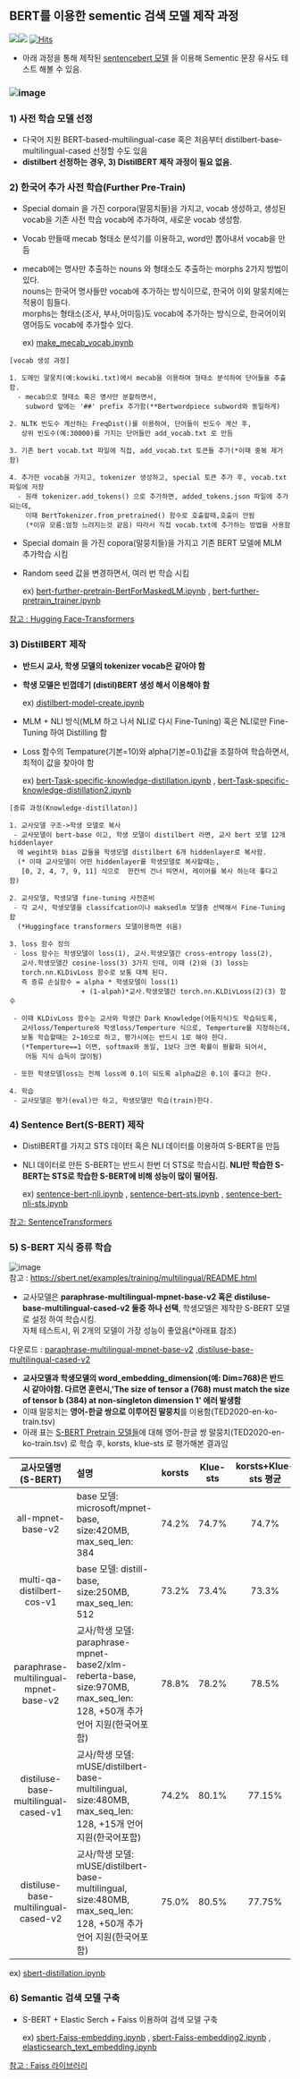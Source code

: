 ## BERT를 이용한 sementic 검색 모델 제작 과정 
<img src="https://img.shields.io/badge/Pytorch-EE4C2C?style=flat-square&logo=Pytorch&logoColor=white"/><img src="https://img.shields.io/badge/Python-3766AB?style=flat-square&logo=Python&logoColor=white"/></a>
[![Hits](https://hits.seeyoufarm.com/api/count/incr/badge.svg?url=https%3A%2F%2Fgithub.com%2Fkobongsoo%2FBERT&count_bg=%2379C83D&title_bg=%23555555&icon=&icon_color=%23E7E7E7&title=hits&edge_flat=false)](https://hits.seeyoufarm.com)

- 아래 과정을 통해 제작된 [sentencebert 모델](https://huggingface.co/bongsoo/sentencebert_v1.0) 을 이용해 Sementic 문장 유사도 테스트 해볼 수 있음.

### ![image](https://user-images.githubusercontent.com/93692701/162686553-7d1b46e2-fdf2-4cd7-b842-a5ade3f9cda6.png)



### 1) 사전 학습 모델 선정
- 다국어 지원 BERT-based-multilingual-case 혹은 처음부터 distilbert-base-multilingual-cased 선정할 수도 있음
- **distilbert 선정하는 경우, 3) DistilBERT 제작 과정이 필요 없음.**

### 2) 한국어 추가 사전 학습(Further Pre-Train) 
- Special domain 을 가진 corpora(말뭉치들)을 가지고, vocab 생성하고, 생성된 vocab을 기존 사전 학습 vocab에 추가하여, 새로운 vocab 생성함.
- Vocab 만들때 mecab 형태소 분석기를 이용하고, word만 뽑아내서 vocab을 만듬 
- mecab에는 명사만 추출하는 nouns 와 형태소도 추출하는 morphs 2가지 방법이 있다.
<br>nouns는 한국어 명사들만 vocab에 추가하는 방식이므로, 한국어 이외 말뭉치에는 적용이 힘들다.
<br>morphs는 형태소(조사, 부사,어미등)도 vocab에 추가하는 방식으로, 한국어이외 영어등도 vocab에 추가할수 있다.

  ex) [make_mecab_vocab.ipynb](https://github.com/kobongsoo/BERT/blob/master/tokenizer_sample/make_mecab_vocab.ipynb)

```
[vocab 생성 과정]

1. 도메인 말뭉치(예:kowiki.txt)에서 mecab을 이용하여 형태소 분석하여 단어들을 추출함.
  - mecab으로 형태소 혹은 명사만 분할하면서, 
    subword 앞에는 '##' prefix 추가함(**Bertwordpiece subword와 동일하게)

2. NLTK 빈도수 계산하는 FreqDist()를 이용하여, 단어들이 빈도수 계산 후,
   상위 빈도수(예:30000)를 가지는 단어들만 add_vocab.txt 로 만듬

3. 기존 bert vocab.txt 파일에 직접, add_vocab.txt 토큰들 추가(*이때 중복 제거함)

4. 추가한 vocab을 가지고, tokenizer 생성하고, special 토큰 추가 후, vocab.txt 파일에 저장
  - 원래 tokenizer.add_tokens() 으로 추가하면, added_tokens.json 파일에 추가되는데, 
    이때 BertTokenizer.from_pretrained() 함수로 호출할때,호출이 안됨
    (*이유 모름:엄청 느려지는것 같음) 따라서 직접 vocab.txt에 추가하는 방법을 사용함
```

- Special domain 을 가진 copora(말뭉치들)을 가지고 기존 BERT 모델에 MLM 추가학습 시킴
- Random seed 값을 변경하면서, 여러 번 학습 시킴

  ex) [bert-further-pretrain-BertForMaskedLM.ipynb](https://github.com/kobongsoo/BERT/blob/master/bert/bert-further-pretrain-BertForMaskedLM.ipynb)
  , [bert-further-pretrain_trainer.ipynb](https://github.com/kobongsoo/BERT/blob/master/bert/bert-further-pretrain_trainer.ipynb)

[참고 : Hugging Face-Transformers](https://huggingface.co/docs/transformers/index)

### 3) DistilBERT 제작
- **반드시 교사, 학생 모델의 tokenizer vocab은 같아야 함**
- **학생 모델은 빈껍데기 (distil)BERT 생성 해서 이용해야 함**

  ex) [distilbert-model-create.ipynb](https://github.com/kobongsoo/BERT/blob/master/distilbert/distilbert-model-create.ipynb)

- MLM + NLI 방식(MLM 하고 나서 NLI로 다시 Fine-Tuning) 혹은 NLI로만  Fine-Tuning 하여 Distilling  함
- Loss 함수의 Tempature(기본=10)와 alpha(기본=0.1)값을 조절하여 학습하면서,최적이 값을 찾아야 함

  ex) [bert-Task-specific-knowledge-distillation.ipynb](https://github.com/kobongsoo/BERT/blob/master/distilbert/distillation/bert-Task-specific-knowledge-distillation.ipynb)
  , [bert-Task-specific-knowledge-distillation2.ipynb](https://github.com/kobongsoo/BERT/blob/master/distilbert/distillation/bert-Task-specific-knowledge_distillation2.ipynb)
```
[증류 과정(Knowledge-distillaton)]

1. 교사모델 구조->학생 모델로 복사
 - 교사모델이 bert-base 이고, 학생 모델이 distilbert 라면, 교사 bert 모델 12개 hiddenlayer
  에 wegiht와 bias 값들을 학생모델 distilbert 6개 hiddenlayer로 복사함.
  (* 이때 교사모델이 어떤 hiddenlayer를 학생모델로 복사할때는,
   [0, 2, 4, 7, 9, 11] 식으로  한칸씩 건너 띄면서, 레이어를 복사 하는데 좋다고 함)

2. 교사모델, 학생모델 fine-tuning 사전준비
 - 각 교사, 학생모델을 classifcation이나 maksedlm 모델중 선택해서 Fine-Tuning 함
  (*Huggingface transformers 모델이용하면 쉬움)

3. loss 함수 정의
 - loss 함수는 학생모델이 loss(1), 교사.학생모델간 cross-entropy loss(2), 
   교사.학생모델간 cosine-loss(3) 3가지 인데, 이때 (2)와 (3) loss는 
   torch.nn.KLDivLoss 함수로 보통 대체 된다.
   즉 증류 손실함수 = alpha * 학생모델이 loss(1) 
                  + (1-alpah)*교사.학생모델간 torch.nn.KLDivLoss(2)(3) 함수

 - 이때 KLDivLoss 함수는 교사와 학생간 Dark Knowledge(어둠지식)도 학습되도록,
   교사loss/Temperture와 학생loss/Temperture 식으로, Temperture를 지정하는데, 
   보통 학습할때는 2~10으로 하고, 평가시에는 반드시 1로 해야 한다.
   (*Temperture==1 이면, softmax와 동일, 1보다 크면 확률이 평활화 되어서, 
    어둠 지식 습득이 많이됨)
   
 - 또한 학생모델loss는 전체 loss에 0.1이 되도록 alpha값은 0.1이 좋다고 한다.

4. 학습
 - 교사모델은 평가(eval)만 하고, 학생모델만 학습(train)한다.
```

### 4) Sentence Bert(S-BERT) 제작
- DistilBERT를 가지고 STS 데이터 혹은 NLI 데이터를 이용하여 S-BERT을 만듬
- NLI 데이터로 만든  S-BERT는 반드시 한번 더 STS로 학습시킴. **NLI만 학습한 S-BERT는 STS로 학습한 S-BERT에 비해 성능이 많이 떨어짐.**

  ex) [sentence-bert-nli.ipynb](https://github.com/kobongsoo/BERT/blob/master/sbert/sentence-bert-nli.ipynb)
    , [sentence-bert-sts.ipynb](https://github.com/kobongsoo/BERT/blob/master/sbert/sentece-bert-sts.ipynb)
    , [sentence-bert-nli-sts.ipynb](https://github.com/kobongsoo/BERT/blob/master/sbert/sentence-bert-nli-sts.ipynb)

[참고: SentenceTransformers](https://www.sbert.net/)
  
### 5) S-BERT 지식 증류 학습
![image](https://user-images.githubusercontent.com/93692701/175485631-ab223288-b99d-4179-8497-73b860f3847b.png)
<br> 참고 : https://sbert.net/examples/training/multilingual/README.html


- 교사모델은 **paraphrase-multilingual-mpnet-base-v2 혹은 distiluse-base-multilingual-cased-v2 둘중 하나 선택**, 학생모델은 제작한 S-BERT 모델로 설정 하여 학습시킴.<br>
자체 테스트시, 위 2개의 모델이 가장 성능이 좋았음(*아래표 참조)

 다운로드 : [paraphrase-multilingual-mpnet-base-v2](https://huggingface.co/sentence-transformers/paraphrase-multilingual-mpnet-base-v2)
,[distiluse-base-multilingual-cased-v2](https://huggingface.co/sentence-transformers/distiluse-base-multilingual-cased-v2)
 
- **교사모델과 학생모델의 word_embedding_dimension(예: Dim=768)은 반드시 같아야함. 다르면 훈련시,'The size of tensor a (768) must match the size of tensor b (384) at non-singleton dimension 1' 에러 발생함**
- 이때 말뭉치는 **영어-한글 쌍으로 이루어진 말뭉치**를 이용함(TED2020-en-ko-train.tsv)
- 아래 표는 [S-BERT Pretrain 모델들](https://www.sbert.net/docs/pretrained_models.html)에 대해 영어-한글 쌍 말뭉치(TED2020-en-ko-train.tsv) 로 학습 후, korsts, klue-sts 로 평가해본 결과임

|교사모델명(S-BERT)|설명|korsts|Klue-sts|korsts+Klue-sts 평균|기존성능평가|
|:-------------:|:---------------------------|:-----:|:-----:|:-----:|:-----------------------------|
|all-mpnet-base-v2|base 모델: microsoft/mpnet-base, size:420MB, max_seq_len: 384|74.2%|74.7%|74.7%|embedding:69.57%, search:57.0%,GPU Speed(sentence/sec):2,800|
|multi-qa-distilbert-cos-v1|base 모델: distill-base, size:250MB, max_seq_len: 512|73.2%|73.4%|73.3%|embedding:69.98%, search:52.83%,GPU Speed:4,000|
|paraphrase-multilingual-mpnet-base-v2|교사/학생 모델: paraphrase-mpnet-base2/xlm-reberta-base, size:970MB, max_seq_len: 128, +50개 추가 언어 지원(한국어포함)|78.8%|78.2%|78.5%|embedding:65.83%, search:41.68%,GPU Speed:2,500|
|distiluse-base-multilingual-cased-v1|교사/학생 모델: mUSE/distilbert-base-multilingual, size:480MB, max_seq_len: 128, +15개 언어 지원(한국어포함)|74.2%|80.1%|77.15%|embedding:61.3%, search:29.87%,GPU Speed:4,000|
|distiluse-base-multilingual-cased-v2|교사/학생 모델: mUSE/distilbert-base-multilingual, size:480MB, max_seq_len: 128, +50개 추가 언어 지원(한국어포함)|75.0%|80.5%|77.75%|embedding:60.18%, search:27.35%,GPU Speed:4,000|

  ex) [sbert-distillation.ipynb](https://github.com/kobongsoo/BERT/blob/master/sbert/sbert-distillaton.ipynb)


### 6) Semantic 검색 모델 구축
- S-BERT + Elastic Serch  + Faiss 이용하여 검색  모델 구축

  ex) [sbert-Faiss-embedding.ipynb](https://github.com/kobongsoo/BERT/blob/master/embedding_sample/faiss/sbert-Faiss-embedding.ipynb)
     , [sbert-Faiss-embedding2.ipynb](https://github.com/kobongsoo/BERT/blob/master/embedding_sample/faiss/sbert-Faiss-embedding2.ipynb)
    , [elasticsearch_text_embedding.ipynb](https://github.com/kobongsoo/BERT/blob/master/embedding_sample/elasticsearch_text_embedding.ipynb)
    
[참고 : Faiss 라이브러리](https://github.com/facebookresearch/faiss)
